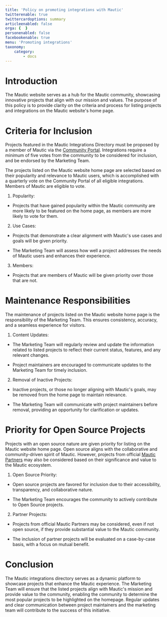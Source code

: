 ```yaml
---
title: 'Policy on promoting integrations with Mautic'
twitterenable: true
twittercardoptions: summary
articleenabled: false
orga: {  }
personenabled: false
facebookenable: true
menu: 'Promoting integrations'
taxonomy:
    category:
        - docs
---
```


# Introduction

The Mautic website serves as a hub for the Mautic community, showcasing innovative projects that align with our mission and values. The purpose of this policy is to provide clarity on the criteria and process for listing projects and integrations on the Mautic website's home page.

# Criteria for Inclusion

Projects featured in the Mautic Integrations Directory must be proposed by a member of Mautic via the [Community Portal](https://community.mautic.org/assemblies/marketing-team/f/53/proposals/new). Integrations require a minimum of five votes from the community to be considered for inclusion, and be endorsed by the Marketing Team. 

The projects listed on the Mautic website home page are selected based on their popularity and relevance to Mautic users, which is accomplished with a quarterly vote on the Community Portal of all eligible integrations. Members of Mautic are eligible to vote. 

1. Popularity:

- Projects that have gained popularity within the Mautic community are more likely to be featured on the home page, as members are more likely to vote for them.
2. Use Cases:

- Projects that demonstrate a clear alignment with Mautic's use cases and goals will be given priority.

- The Marketing Team will assess how well a project addresses the needs of Mautic users and enhances their experience.
3. Members:

- Projects that are members of Mautic will be given priority over those that are not.

# Maintenance Responsibilities

The maintenance of projects listed on the Mautic website home page is the responsibility of the Marketing Team. This ensures consistency, accuracy, and a seamless experience for visitors.

1. Content Updates:

- The Marketing Team will regularly review and update the information related to listed projects to reflect their current status, features, and any relevant changes.

- Project maintainers are encouraged to communicate updates to the Marketing Team for timely inclusion.

2. Removal of Inactive Projects:

- Inactive projects, or those no longer aligning with Mautic's goals, may be removed from the home page to maintain relevance.

- The Marketing Team will communicate with project maintainers before removal, providing an opportunity for clarification or updates.

# Priority for Open Source Projects

Projects with an open source nature are given priority for listing on the Mautic website home page. Open source aligns with the collaborative and community-driven spirit of Mautic. However, projects from official [Mautic Partners](https://mau.tc/partners) may also be considered based on their significance and value to the Mautic ecosystem.

1. Open Source Priority:

- Open source projects are favored for inclusion due to their accessibility, transparency, and collaborative nature.

- The Marketing Team encourages the community to actively contribute to Open Source projects.

2. Partner Projects:

- Projects from official Mautic Partners may be considered, even if not open source, if they provide substantial value to the Mautic community.

- The inclusion of partner projects will be evaluated on a case-by-case basis, with a focus on mutual benefit.

# Conclusion

The Mautic integrations directory serves as a dynamic platform to showcase projects that enhance the Mautic experience. The Marketing Team will ensure that the listed projects align with Mautic's mission and provide value to the community, enabling the community to determine the most popular projects to be highlighted on the homepage. Regular updates and clear communication between project maintainers and the marketing team will contribute to the success of this initiative.
